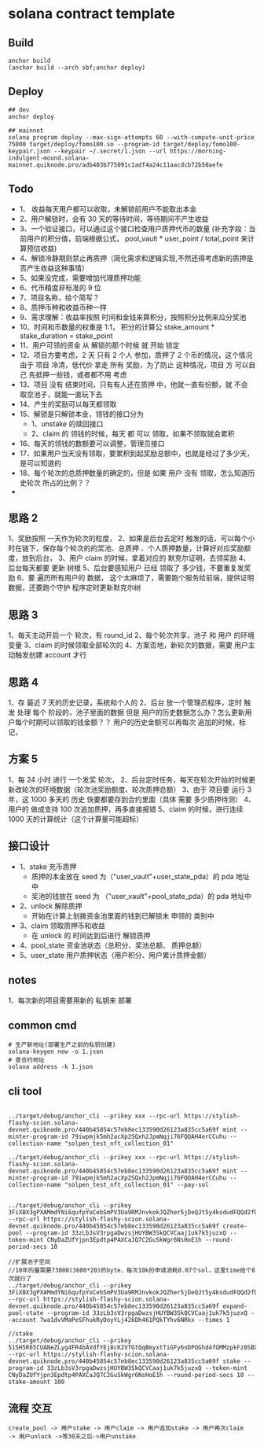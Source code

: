# solana contract template

## Build

```
anchor build
(anchor build --arch sbf;anchor deploy)
```

## Deploy

```
## dev
anchor deploy

## mainnet
solana program deploy --max-sign-attempts 60 --with-compute-unit-price 75000 target/deploy/fomo100.so --program-id target/deploy/fomo100-keypair.json --keypair ~/.secret/1.json --url https://morning-indulgent-mound.solana-mainnet.quiknode.pro/adb403b775091c1adf4a24c11aacdcb72b50aefe
```

## Todo

- 1、 收益每天用户都可以收取，未解锁前用户不能取出本金
- 2、用户解锁时，会有 30 天的等待时间，等待期间不产生收益
- 3、一个验证接口，可以通过这个接口检查用户质押代币的数量 (补充字段：当前用户的积分值，前端根据公式， pool_vault \* user_point / total_point 来计算预估收益)
- 4、解锁冷静期则禁止再质押（简化需求和逻辑实现,不然还得考虑新的质押是否产生收益这种事情）
- 5、如果没完成，需要增加代理质押功能
- 6、代币精度非标准的 9 位
- 7、项目名称，给个简写？
- 8、质押币种和收益币种一样
- 9、需求理解：收益率按照 时间和金钱来算积分，按照积分比例来瓜分奖池
- 10、时间和币数量的权重是 1:1， 积分的计算公 stake_amount \* stake_duration = stake_point
- 11、用户可领的资金 从 解锁的那个时候 就 开始 锁定
- 12、项目方要考虑，2 天 只有 2 个人 参加，质押了 2 个币的情况，这个情况由于 项目 冷清，低代价 拿走 所有 奖励，为了防止 这种情况，项目 方 可以自己 先抵押一些钱，或者都不用 考虑
- 13、项目 没有 结束时间，只有有人还在质押 中，他就一直有份额，就 不会 取空池子，就能一直玩下去
- 14、产生的奖励可以每天都领取
- 15、解锁是只解锁本金，领钱的接口分为
  - 1、unstake 的赎回接口
  - 2、claim 的 领钱的时候，每天 都 可以 领取，如果不领取就会累积
- 16、每天的领钱的数额要可以调整，管理员接口
- 17、如果用户当天没有领取，要累积到起奖励总额中，也就是经过了多少天，是可以知道的
- 18、每个轮次的总质押数量的确定的，但是 如果 用户 没有 领取，怎么知道历史轮次 所占的比例？？
-

## 思路 2

1、奖励按照 一天作为轮次的粒度，
2、如果是后台去定时 触发的话，可以每个小时在链下，保存每个轮次的的奖池、总质押
、个人质押数量，计算好对应奖励额度，放到后台，
3、用户 claim 的时候，拿着对应的 默克尔证明，去领奖励
4、后台每天都要 更新 树根
5、后台要感知用户 已经 领取了 多少钱，不要重复发奖励
6、要 遍历所有用户的 数据，
这个太麻烦了，需要跑个服务给前端，提供证明数据，还要跑个守护 程序定时更新默克尔树

## 思路 3

1、每天主动开启一个 轮次，有 round_id
2、每个轮次共享，池子 和 用户 的环境变量
3、claim 的时候领取全部轮次的
4、方案否地，新轮次的数据，需要 用户主动触发创建 account 才行

## 思路 4

1、存 最近 7 天的历史记录，系统和个人的
2、后台 放一个管理员程序，定时 触发 处理 每个 阶段的，池子里面的数据
但是 用户的历史数据怎么办？怎么更新用户每个时期可以领取的钱金额？？
用户的历史金额可以再每次 追加的时候，标记，

## 方案 5

1、每 24 小时 进行 一个发奖 轮次，
2、后台定时任务，每天在轮次开始的时候更新改轮次的环境数据（轮次池奖励额度、轮次质押总额）
3、由于 项目要 运行 3 年，这 1000 多天的 历史 快要都要存到合约里面（具体 需要 多少质押待测）
4、用户的 做成支持 100 次追加质押，再多直接报错
5、claim 的时候，进行连续 1000 天的计算统计（这个计算量可能超标）

## 接口设计

- 1、stake 充币质押
  - 质押的本金放在 seed 为（"user_vault"+user_state_pda）的 pda 地址中
  - 奖池的钱放在 seed 为 （"user_vault"+pool_state_pda）的 pda 地址中
- 2、unlock 解除质押
  - 开始在计算上划拨资金池里面的钱到已解锁未 申领的 类别中
- 3、claim 领取质押币和收益
  - 在 unlock 的 时间达到后进行 解锁质押
- 4、pool_state 资金池状态（总积分、奖池总额、 质押总额）
- 5、user_state 用户质押状态（用户积分、用户累计质押金额）

## notes

1、每次新的项目需要用新的 私钥来 部署

## common cmd

```
# 生产新地址(部署生产之前的私钥创建)
solana-keygen new -o 1.json
# 查合约地址
solana address -k 1.json

```

## cli tool

```

../target/debug/anchor_cli --prikey xxx --rpc-url https://stylish-flashy-scion.solana-devnet.quiknode.pro/440b45854c57eb8ec133590d26123a835cc5a69f mint --minter-program-id 79iwpmjk5mh2acXp2SQxh2JpmNqji76FQQAH4erCCuhu --collection-name "solpen_test_nft_collection_01"

../target/debug/anchor_cli --prikey xxx --rpc-url https://stylish-flashy-scion.solana-devnet.quiknode.pro/440b45854c57eb8ec133590d26123a835cc5a69f mint --minter-program-id 79iwpmjk5mh2acXp2SQxh2JpmNqji76FQQAH4erCCuhu --collection-name "solpen_test_nft_collection_01" --pay-sol


../target/debug/anchor_cli --prikey 3FiXBX3gPXAMmdYNi6qufpYoCebSmPV3Ua9RMJnvkokJQZher5jDeQJt5y4ksdudFQQd2fDHQ8NNzJXSpsmXMdNd --rpc-url https://stylish-flashy-scion.solana-devnet.quiknode.pro/440b45854c57eb8ec133590d26123a835cc5a69f create-pool --program-id 33zLb3sV3rpgaDwzsjHUYBW3SkQCVCaaj1uk7k5juzxQ --token-mint CNyDaZUfYjpn3Epdtp4PAXCaJQ7C2GuSkWgr6NsHoE1h --round-period-secs 10

//扩展池子空间
//10年的量需要73000(3600*20)的byte，每次10k的申请消耗0.07个sol，这里time给个8次就行了
../target/debug/anchor_cli --prikey 3FiXBX3gPXAMmdYNi6qufpYoCebSmPV3Ua9RMJnvkokJQZher5jDeQJt5y4ksdudFQQd2fDHQ8NNzJXSpsmXMdNd --rpc-url https://stylish-flashy-scion.solana-devnet.quiknode.pro/440b45854c57eb8ec133590d26123a835cc5a69f expand-pool-state --program-id 33zLb3sV3rpgaDwzsjHUYBW3SkQCVCaaj1uk7k5juzxQ --account 7wa1dvVMaPeSFhukRyDoyYLj42kDh461PQkTYhv6NRkx --times 1

//stake
../target/debug/anchor_cli --prikey 51SH5R65CUANeZLyg4FR4bAVdfYEj8cK2VTGtQqBmyxtTiGFy6nDPQGhd4fGMMzpkFz8SBXvLSKJjz3vCPrSQb16 --rpc-url https://stylish-flashy-scion.solana-devnet.quiknode.pro/440b45854c57eb8ec133590d26123a835cc5a69f stake --program-id 33zLb3sV3rpgaDwzsjHUYBW3SkQCVCaaj1uk7k5juzxQ --token-mint CNyDaZUfYjpn3Epdtp4PAXCaJQ7C2GuSkWgr6NsHoE1h --round-period-secs 10 --stake-amount 100
```

## 流程 交互

```
create_pool -> 用户stake -> 用户claim -> 用户追加stake -> 用户再次claim
-> 用户unlock ->等30天之后->用户unstake
```
